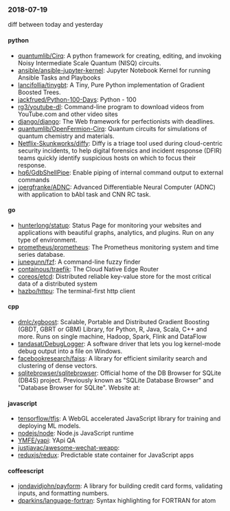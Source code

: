 ### 2018-07-19
diff between today and yesterday

#### python
* [quantumlib/Cirq](https://github.com/quantumlib/Cirq): A python framework for creating, editing, and invoking Noisy Intermediate Scale Quantum (NISQ) circuits.
* [ansible/ansible-jupyter-kernel](https://github.com/ansible/ansible-jupyter-kernel): Jupyter Notebook Kernel for running Ansible Tasks and Playbooks
* [lancifollia/tinygbt](https://github.com/lancifollia/tinygbt): A Tiny, Pure Python implementation of Gradient Boosted Trees.
* [jackfrued/Python-100-Days](https://github.com/jackfrued/Python-100-Days): Python - 100
* [rg3/youtube-dl](https://github.com/rg3/youtube-dl): Command-line program to download videos from YouTube.com and other video sites
* [django/django](https://github.com/django/django): The Web framework for perfectionists with deadlines.
* [quantumlib/OpenFermion-Cirq](https://github.com/quantumlib/OpenFermion-Cirq): Quantum circuits for simulations of quantum chemistry and materials.
* [Netflix-Skunkworks/diffy](https://github.com/Netflix-Skunkworks/diffy): Diffy is a triage tool used during cloud-centric security incidents, to help digital forensics and incident response (DFIR) teams quickly identify suspicious hosts on which to focus their response.
* [hq6/GdbShellPipe](https://github.com/hq6/GdbShellPipe): Enable piping of internal command output to external commands
* [joergfranke/ADNC](https://github.com/joergfranke/ADNC): Advanced Differentiable Neural Computer (ADNC) with application to bAbI task and CNN RC task.

#### go
* [hunterlong/statup](https://github.com/hunterlong/statup): Status Page for monitoring your websites and applications with beautiful graphs, analytics, and plugins. Run on any type of environment.
* [prometheus/prometheus](https://github.com/prometheus/prometheus): The Prometheus monitoring system and time series database.
* [junegunn/fzf](https://github.com/junegunn/fzf):  A command-line fuzzy finder
* [containous/traefik](https://github.com/containous/traefik): The Cloud Native Edge Router
* [coreos/etcd](https://github.com/coreos/etcd): Distributed reliable key-value store for the most critical data of a distributed system
* [hazbo/httpu](https://github.com/hazbo/httpu): The terminal-first http client

#### cpp
* [dmlc/xgboost](https://github.com/dmlc/xgboost): Scalable, Portable and Distributed Gradient Boosting (GBDT, GBRT or GBM) Library, for Python, R, Java, Scala, C++ and more. Runs on single machine, Hadoop, Spark, Flink and DataFlow
* [tandasat/DebugLogger](https://github.com/tandasat/DebugLogger): A software driver that lets you log kernel-mode debug output into a file on Windows.
* [facebookresearch/faiss](https://github.com/facebookresearch/faiss): A library for efficient similarity search and clustering of dense vectors.
* [sqlitebrowser/sqlitebrowser](https://github.com/sqlitebrowser/sqlitebrowser): Official home of the DB Browser for SQLite (DB4S) project. Previously known as "SQLite Database Browser" and "Database Browser for SQLite". Website at:

#### javascript
* [tensorflow/tfjs](https://github.com/tensorflow/tfjs): A WebGL accelerated JavaScript library for training and deploying ML models.
* [nodejs/node](https://github.com/nodejs/node): Node.js JavaScript runtime 
* [YMFE/yapi](https://github.com/YMFE/yapi): YApi QA
* [justjavac/awesome-wechat-weapp](https://github.com/justjavac/awesome-wechat-weapp):  
* [reduxjs/redux](https://github.com/reduxjs/redux): Predictable state container for JavaScript apps

#### coffeescript
* [jondavidjohn/payform](https://github.com/jondavidjohn/payform):  A library for building credit card forms, validating inputs, and formatting numbers.
* [dparkins/language-fortran](https://github.com/dparkins/language-fortran): Syntax highlighting for FORTRAN for atom
